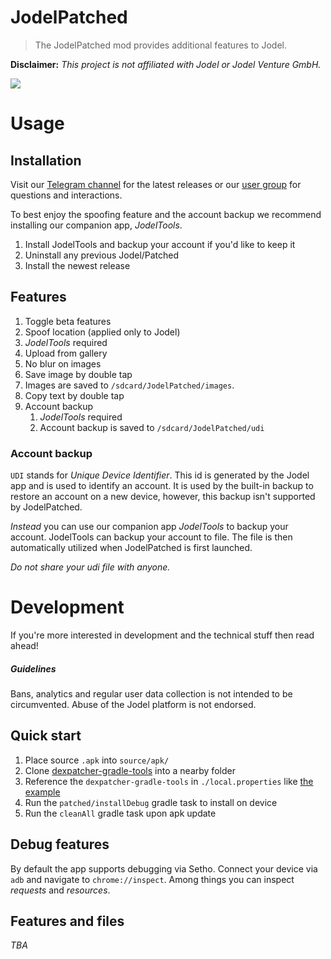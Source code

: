 JodelPatched
============
> The JodelPatched mod provides additional features to Jodel.

**Disclaimer:** *This project is not affiliated with Jodel or Jodel Venture GmbH.*

![](https://user-images.githubusercontent.com/5908498/35290974-2529de22-006c-11e8-8e5b-83aabf2d952e.png)

# Usage


## Installation
Visit our [Telegram channel](https://t.me/JodelPatchedUpdates) for the latest releases or our [user group](https://t.me/joinchat/Ahz5YERU5uIIPM5O_v_XSg) for questions and interactions.

To best enjoy the spoofing feature and the account backup we recommend installing our companion app, *JodelTools*.

1. Install JodelTools and backup your account if you'd like to keep it
2. Uninstall any previous Jodel/Patched
3. Install the newest release


## Features
1. Toggle beta features
2. Spoof location (applied only to Jodel)
3. *JodelTools* required
4. Upload from gallery
5. No blur on images
6. Save image by double tap
7. Images are saved to `/sdcard/JodelPatched/images`.
8. Copy text by double tap
9. Account backup
   1. *JodelTools* required
   2. Account backup is saved to `/sdcard/JodelPatched/udi`

### Account backup

`UDI` stands for *Unique Device Identifier*. This id is generated by the Jodel app and is used to identify an account. It is used by the built-in backup to restore an account on a new device, however, this backup isn't supported by JodelPatched.

*Instead* you can use our companion app *JodelTools* to backup your account. JodelTools can backup your account to file. The file is then automatically utilized when JodelPatched is first launched.

*Do not share your udi file with anyone.*


# Development
If you're more interested in development and the technical stuff then read ahead!

##### Guidelines

Bans, analytics and regular user data collection is not intended to be circumvented. Abuse of the Jodel platform is not endorsed.

## Quick start

1. Place source `.apk` into `source/apk/`
2. Clone [dexpatcher-gradle-tools](https://github.com/DexPatcher/dexpatcher-gradle-tools) into a nearby folder
3. Reference the `dexpatcher-gradle-tools` in `./local.properties` like [the example](local.example.properties)
4. Run the `patched/installDebug` gradle task to install on device
5. Run the `cleanAll` gradle task upon apk update

## Debug features

By default the app supports debugging via Setho. Connect your device via `adb` and navigate to `chrome://inspect`. Among things you can inspect *requests* and *resources*.

## Features and files

*TBA*
